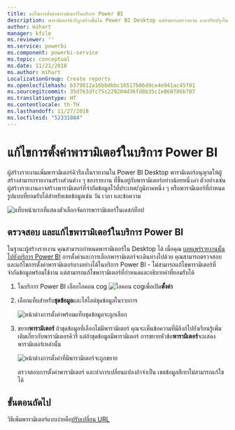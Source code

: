 ```yaml
---
title: แก้ไขการตั้งค่าพารามิเตอร์ในบริการ Power BI
description: พารามิเตอร์คิวรีถูกสร้างขึ้นใน Power BI Desktop แต่สามารถตรวจทาน และปรับปรุงในบริการ Power BI
author: mihart
manager: kfile
ms.reviewer: ''
ms.service: powerbi
ms.component: powerbi-service
ms.topic: conceptual
ms.date: 11/21/2018
ms.author: mihart
LocalizationGroup: Create reports
ms.openlocfilehash: b379812a16bbdbbc16517b86d9ce4e941ac45f01
ms.sourcegitcommit: 35d763dfc75c229204d36fd8b35c1e860786b707
ms.translationtype: HT
ms.contentlocale: th-TH
ms.lasthandoff: 11/27/2018
ms.locfileid: "52331884"
---
```

# <a name="edit-parameter-settings-in-the-power-bi-service"></a>แก้ไขการตั้งค่าพารามิเตอร์ในบริการ Power BI
ผู้สร้างรายงานเพิ่มพารามิเตอร์คิวรีลงในรายงานใน Power BI Desktop พารามิเตอร์อนุญาตให้ผู้สร้างสามารถรายงานสร้างส่วนต่าง ๆ ของรายงาน ที่ขึ้นอยู่กับพารามิเตอร์อย่างน้อยหนึ่ง*ค่า* ตัวอย่างเช่น ผู้สร้างรายงานอาจสร้างพารามิเตอร์ที่จำกัดข้อมูลไว้ที่ประเทศ/ภูมิภาคหนึ่ง ๆ หรือพารามิเตอร์ที่กำหนดรูปแบบที่ยอมรับได้สำหรับเขตข้อมูลเช่น วัน เวลา และข้อความ

![แท็บหน้าแรกที่แสดงตัวเลือกจัดการพารามิเตอร์ในเดสก์ท็อป](media/service-parameters/power-bi-manage-parameters.png)

## <a name="review-and-edit-parameters-in-power-bi-service"></a>ตรวจสอบ และแก้ไขพารามิเตอร์ในบริการ Power BI

ในฐานะผู้สร้างรายงาน คุณสามารถกำหนดพารามิเตอร์ใน Desktop ได้ เมื่อคุณ [เผยแพร่รายงานนั้นไปยังบริการ Power BI](desktop-upload-desktop-files.md) การตั้งค่าและการเลือกพารามิเตอร์จะเดินทางไปด้วย คุณสามารถตรวจสอบและแก้ไขการตั้งค่าพารามิเตอร์บางอย่างได้ในบริการ Power BI - ไม่สามารถแก้ไขพารามิเตอร์ที่จำกัดข้อมูลพร้อมใช้งาน แต่สามารถแก้ไขพารามิเตอร์ที่กำหนดและอธิบายค่าที่ยอมรับได้

1. ในบริการ Power BI เลือกไอคอน cog ![ไอคอน cog](media/service-parameters/power-bi-cog.png)เพื่อเปิด**ตั้งค่า**

2. เลือกแท็บสำหรับ**ชุดข้อมูล**และไฮไลต์ชุดข้อมูลในรายการ 
    
    ![หน้าต่างการตั้งค่าพร้อมแท็บชุดข้อมูลจะถูกเลือก](media/service-parameters/power-bi-select-dataset2.png)

3. ขยาย**พารามิเตอร์**  ถ้าชุดข้อมูลที่เลือกไม่มีพารามิเตอร์ คุณจะเห็นข้อความที่มีลิงก์ไปยังเรียนรู้เพิ่มเติมเกี่ยวกับพารามิเตอรคิวรี แต่ถ้าชุดข้อมูลมีพารามิเตอร์ การขยายหัวข้อ**พารามิเตอร์**จะแสดงพารามิเตอร์เหล่านั้น 

    ![หน้าต่างการตั้งค่าที่มีพารามิเตอร์จะถูกขยาย](media/service-parameters/power-bi-settings.png)

    ตรวจสอบการตั้งค่าพารามิเตอร์ และทำการเปลี่ยนแปลงถ้าจำเป็น เขตข้อมูลสีเทาไม่สามารถแก้ไขได้ 


## <a name="next-steps"></a>ขั้นตอนถัดไป
วิธีเพิ่มพารามิเตอร์แบบง่ายคือ[ปรับเปลี่ยน URL](service-url-filters.md)